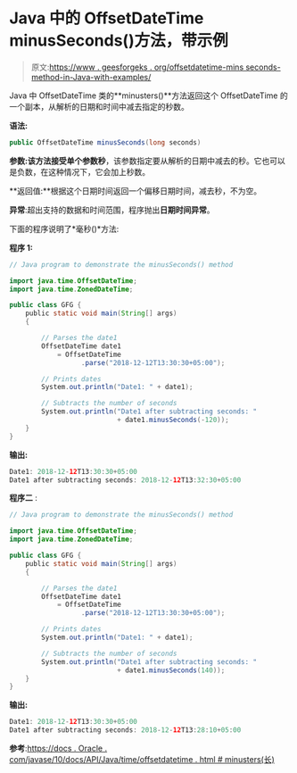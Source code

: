 # Java 中的 OffsetDateTime minusSeconds()方法，带示例

> 原文:[https://www . geesforgeks . org/offsetdatetime-mins seconds-method-in-Java-with-examples/](https://www.geeksforgeeks.org/offsetdatetime-minusseconds-method-in-java-with-examples/)

Java 中 OffsetDateTime 类的**minusters()**方法返回这个 OffsetDateTime 的一个副本，从解析的日期和时间中减去指定的秒数。

**语法:**

```java
public OffsetDateTime minusSeconds(long seconds)

```

**参数:**该方法接受单个参数**秒**，该参数指定要从解析的日期中减去的秒。它也可以是负数，在这种情况下，它会加上秒数。

**返回值:**根据这个日期时间返回一个偏移日期时间，减去秒，不为空。

**异常**:超出支持的数据和时间范围，程序抛出**日期时间异常**。

下面的程序说明了*毫秒()*方法:

**程序 1:**

```java
// Java program to demonstrate the minusSeconds() method

import java.time.OffsetDateTime;
import java.time.ZonedDateTime;

public class GFG {
    public static void main(String[] args)
    {

        // Parses the date1
        OffsetDateTime date1
            = OffsetDateTime
                  .parse("2018-12-12T13:30:30+05:00");

        // Prints dates
        System.out.println("Date1: " + date1);

        // Subtracts the number of seconds
        System.out.println("Date1 after subtracting seconds: "
                           + date1.minusSeconds(-120));
    }
}
```

**输出:**

```java
Date1: 2018-12-12T13:30:30+05:00
Date1 after subtracting seconds: 2018-12-12T13:32:30+05:00

```

**程序二** :

```java
// Java program to demonstrate the minusSeconds() method

import java.time.OffsetDateTime;
import java.time.ZonedDateTime;

public class GFG {
    public static void main(String[] args)
    {

        // Parses the date1
        OffsetDateTime date1
            = OffsetDateTime
                  .parse("2018-12-12T13:30:30+05:00");

        // Prints dates
        System.out.println("Date1: " + date1);

        // Subtracts the number of seconds
        System.out.println("Date1 after subtracting seconds: "
                           + date1.minusSeconds(140));
    }
}
```

**输出:**

```java
Date1: 2018-12-12T13:30:30+05:00
Date1 after subtracting seconds: 2018-12-12T13:28:10+05:00

```

**参考**:[https://docs . Oracle . com/javase/10/docs/API/Java/time/offsetdatetime . html # minusters(长)](https://docs.oracle.com/javase/10/docs/api/java/time/OffsetDateTime.html#minusSeconds(long))